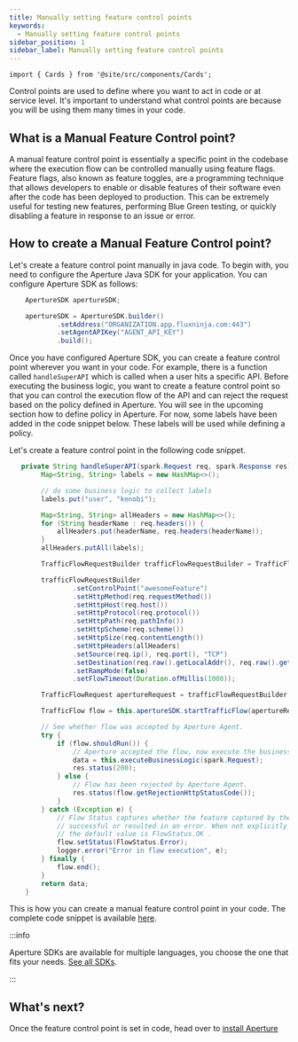 ```yaml
---
title: Manually setting feature control points
keywords:
  - Manually setting feature control points
sidebar_position: 1
sidebar_label: Manually setting feature control points
---
```


```mdx-code-block
import { Cards } from '@site/src/components/Cards';
```

Control points are used to define where you want to act in code or at service
level. It's important to understand what control points are because you will be
using them many times in your code.

<!-- vale off -->

## What is a Manual Feature Control point?

<!-- vale on -->

A manual feature control point is essentially a specific point in the codebase
where the execution flow can be controlled manually using feature flags. Feature
flags, also known as feature toggles, are a programming technique that allows
developers to enable or disable features of their software even after the code
has been deployed to production. This can be extremely useful for testing new
features, performing Blue Green testing, or quickly disabling a feature in
response to an issue or error.

<!-- vale off -->

## How to create a Manual Feature Control point?

<!-- vale on -->

Let's create a feature control point manually in java code. To begin with, you
need to configure the Aperture Java SDK for your application. You can configure
Aperture SDK as follows:

```java
    ApertureSDK apertureSDK;

    apertureSDK = ApertureSDK.builder()
            .setAddress("ORGANIZATION.app.fluxninja.com:443")
            .setAgentAPIKey("AGENT_API_KEY")
            .build();
```

Once you have configured Aperture SDK, you can create a feature control point
wherever you want in your code. For example, there is a function called
`handleSuperAPI` which is called when a user hits a specific API. Before
executing the business logic, you want to create a feature control point so that
you can control the execution flow of the API and can reject the request based
on the policy defined in Aperture. You will see in the upcoming section how to
define policy in Aperture. For now, some labels have been added in the code
snippet below. These labels will be used while defining a policy.

Let's create a feature control point in the following code snippet.

```java
   private String handleSuperAPI(spark.Request req, spark.Response res) {
        Map<String, String> labels = new HashMap<>();

        // do some business logic to collect labels
        labels.put("user", "kenobi");

        Map<String, String> allHeaders = new HashMap<>();
        for (String headerName : req.headers()) {
            allHeaders.put(headerName, req.headers(headerName));
        }
        allHeaders.putAll(labels);

        TrafficFlowRequestBuilder trafficFlowRequestBuilder = TrafficFlowRequest.newBuilder();

        trafficFlowRequestBuilder
                .setControlPoint("awesomeFeature")
                .setHttpMethod(req.requestMethod())
                .setHttpHost(req.host())
                .setHttpProtocol(req.protocol())
                .setHttpPath(req.pathInfo())
                .setHttpScheme(req.scheme())
                .setHttpSize(req.contentLength())
                .setHttpHeaders(allHeaders)
                .setSource(req.ip(), req.port(), "TCP")
                .setDestination(req.raw().getLocalAddr(), req.raw().getLocalPort(), "TCP")
                .setRampMode(false)
                .setFlowTimeout(Duration.ofMillis(1000));

        TrafficFlowRequest apertureRequest = trafficFlowRequestBuilder.build();

        TrafficFlow flow = this.apertureSDK.startTrafficFlow(apertureRequest);

        // See whether flow was accepted by Aperture Agent.
        try {
            if (flow.shouldRun()) {
                // Aperture accepted the flow, now execute the business logic.
                data = this.executeBusinessLogic(spark.Request);
                res.status(200);
            } else {
                // Flow has been rejected by Aperture Agent.
                res.status(flow.getRejectionHttpStatusCode());
            }
        } catch (Exception e) {
            // Flow Status captures whether the feature captured by the Flow was
            // successful or resulted in an error. When not explicitly set,
            // the default value is FlowStatus.OK .
            flow.setStatus(FlowStatus.Error);
            logger.error("Error in flow execution", e);
        } finally {
            flow.end();
        }
        return data;
    }
```

This is how you can create a manual feature control point in your code. The
complete code snippet is available
[here](https://github.com/fluxninja/aperture-java/tree/main/examples/standalone-traffic-flow-example).

:::info

Aperture SDKs are available for multiple languages, you choose the one that fits
your needs. [See all SDKs](/integrations/sdk/sdk.md).

:::

<!-- vale off -->

## What's next?

<!-- vale on -->

Once the feature control point is set in code, head over to
[install Aperture](/get-started/installation/installation.md)
